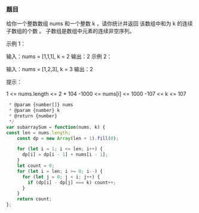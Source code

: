 <!-- @format -->

### 题目

给你一个整数数组 nums 和一个整数 k ，请你统计并返回 该数组中和为 k 的连续子数组的个数 。
子数组是数组中元素的连续非空序列。

示例 1：

输入：nums = [1,1,1], k = 2
输出：2
示例 2：

输入：nums = [1,2,3], k = 3
输出：2

提示：

1 <= nums.length <= 2 \* 104
-1000 <= nums[i] <= 1000
-107 <= k <= 107

```js
 * @param {number[]} nums
 * @param {number} k
 * @return {number}
 */
var subarraySum = function(nums, k) {
const len = nums.length;
    const dp = new Array(len + 1).fill(0);

    for (let i = 1; i <= len; i++) {
      dp[i] = dp[i - 1] + nums[i - 1];
    }
    let count = 0;
    for (let i = len; i >= 0; i--) {
      for (let j = 0; j < i; j++) {
        if (dp[i] - dp[j] === k) count++;
      }
    }
    return count;
};
```

